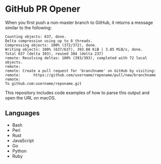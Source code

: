 # GitHub PR Opener

When you first push a non-master branch to GitHub, it returns a message similar to the following:

```
Counting objects: 637, done.
Delta compression using up to 8 threads.
Compressing objects: 100% (372/372), done.
Writing objects: 100% (637/637), 393.08 KiB | 3.85 MiB/s, done.
Total 637 (delta 393), reused 384 (delta 237)
remote: Resolving deltas: 100% (393/393), completed with 72 local objects.
remote:
remote: Create a pull request for 'branchname' on GitHub by visiting:
remote:      https://github.com/username/reponame/pull/new/branchname
remote:
To github.com:username/reponame.git
```

This repository includes code examples of how to parse this output and open the URL on macOS.

## Languages

- Bash
- Perl
- Rust
- JavaScript
- Go
- Python
- Ruby
